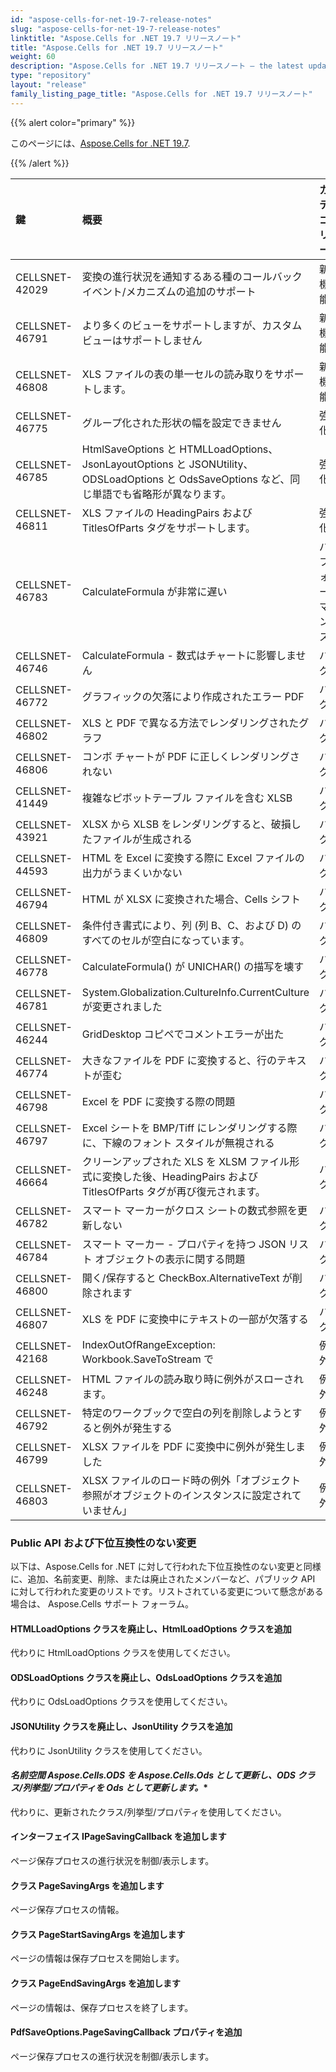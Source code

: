 ```yaml
---
id: "aspose-cells-for-net-19-7-release-notes"
slug: "aspose-cells-for-net-19-7-release-notes"
linktitle: "Aspose.Cells for .NET 19.7 リリースノート"
title: "Aspose.Cells for .NET 19.7 リリースノート"
weight: 60
description: "Aspose.Cells for .NET 19.7 リリースノート – the latest updates and fixes."
type: "repository"
layout: "release"
family_listing_page_title: "Aspose.Cells for .NET 19.7 リリースノート"
---
```

{{% alert color="primary" %}} 

このページには、[Aspose.Cells for .NET 19.7](https://www.nuget.org/packages/Aspose.Cells/19.7.0).

{{% /alert %}} 

|**鍵**|**概要**|**カテゴリー**|
|:- |:- |:- |
|CELLSNET-42029|変換の進行状況を通知するある種のコールバック イベント/メカニズムの追加のサポート|新機能|
|CELLSNET-46791|より多くのビューをサポートしますが、カスタム ビューはサポートしません|新機能|
|CELLSNET-46808|XLS ファイルの表の単一セルの読み取りをサポートします。|新機能|
|CELLSNET-46775|グループ化された形状の幅を設定できません|強化|
|CELLSNET-46785|HtmlSaveOptions と HTMLLoadOptions、JsonLayoutOptions と JSONUtility、ODSLoadOptions と OdsSaveOptions など、同じ単語でも省略形が異なります。|強化|
|CELLSNET-46811|XLS ファイルの HeadingPairs および TitlesOfParts タグをサポートします。|強化|
|CELLSNET-46783|CalculateFormula が非常に遅い|パフォーマンス|
|CELLSNET-46746|CalculateFormula - 数式はチャートに影響しません|バグ|
|CELLSNET-46772|グラフィックの欠落により作成されたエラー PDF|バグ|
|CELLSNET-46802|XLS と PDF で異なる方法でレンダリングされたグラフ|バグ|
|CELLSNET-46806|コンボ チャートが PDF に正しくレンダリングされない|バグ|
|CELLSNET-41449|複雑なピボットテーブル ファイルを含む XLSB|バグ|
|CELLSNET-43921|XLSX から XLSB をレンダリングすると、破損したファイルが生成される|バグ|
|CELLSNET-44593|HTML を Excel に変換する際に Excel ファイルの出力がうまくいかない|バグ|
|CELLSNET-46794|HTML が XLSX に変換された場合、Cells シフト|バグ|
|CELLSNET-46809|条件付き書式により、列 (列 B、C、および D) のすべてのセルが空白になっています。|バグ|
|CELLSNET-46778|CalculateFormula() が UNICHAR() の描写を壊す|バグ|
|CELLSNET-46781|System.Globalization.CultureInfo.CurrentCulture が変更されました|バグ|
|CELLSNET-46244|GridDesktop コピペでコメントエラーが出た|バグ|
|CELLSNET-46774|大きなファイルを PDF に変換すると、行のテキストが歪む|バグ|
|CELLSNET-46798|Excel を PDF に変換する際の問題|バグ|
|CELLSNET-46797|Excel シートを BMP/Tiff にレンダリングする際に、下線のフォント スタイルが無視される|バグ|
|CELLSNET-46664|クリーンアップされた XLS を XLSM ファイル形式に変換した後、HeadingPairs および TitlesOfParts タグが再び復元されます。|バグ|
|CELLSNET-46782|スマート マーカーがクロス シートの数式参照を更新しない|バグ|
|CELLSNET-46784|スマート マーカー - プロパティを持つ JSON リスト オブジェクトの表示に関する問題|バグ|
|CELLSNET-46800|開く/保存すると CheckBox.AlternativeText が削除されます|バグ|
|CELLSNET-46807|XLS を PDF に変換中にテキストの一部が欠落する|バグ|
|CELLSNET-42168|IndexOutOfRangeException: Workbook.SaveToStream で|例外|
|CELLSNET-46248|HTML ファイルの読み取り時に例外がスローされます。|例外|
|CELLSNET-46792|特定のワークブックで空白の列を削除しようとすると例外が発生する|例外|
|CELLSNET-46799|XLSX ファイルを PDF に変換中に例外が発生しました|例外|
|CELLSNET-46803|XLSX ファイルのロード時の例外「オブジェクト参照がオブジェクトのインスタンスに設定されていません」|例外|
### **Public API および下位互換性のない変更**
以下は、Aspose.Cells for .NET に対して行われた下位互換性のない変更と同様に、追加、名前変更、削除、または廃止されたメンバーなど、パブリック API に対して行われた変更のリストです。リストされている変更について懸念がある場合は、 Aspose.Cells サポート フォーラム。
#### **HTMLLoadOptions クラスを廃止し、HtmlLoadOptions クラスを追加**
代わりに HtmlLoadOptions クラスを使用してください。
#### **ODSLoadOptions クラスを廃止し、OdsLoadOptions クラスを追加**
代わりに OdsLoadOptions クラスを使用してください。
#### **JSONUtility クラスを廃止し、JsonUtility クラスを追加**
代わりに JsonUtility クラスを使用してください。
#### **名前空間 Aspose.Cells.ODS を Aspose.Cells.Ods として更新し、ODS* クラス/列挙型/プロパティを Ods として更新します。**
代わりに、更新されたクラス/列挙型/プロパティを使用してください。
#### **インターフェイス IPageSavingCallback を追加します**
ページ保存プロセスの進行状況を制御/表示します。
#### **クラス PageSavingArgs を追加します**
ページ保存プロセスの情報。
#### **クラス PageStartSavingArgs を追加します**
ページの情報は保存プロセスを開始します。
#### **クラス PageEndSavingArgs を追加します**
ページの情報は、保存プロセスを終了します。
#### **PdfSaveOptions.PageSavingCallback プロパティを追加**
ページ保存プロセスの進行状況を制御/表示します。
